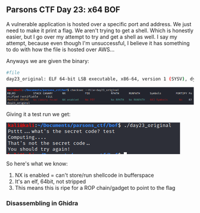 ## Parsons CTF Day 23: x64 BOF

A vulnerable application is hosted over a specific port and address. We just need to make it print a flag. We aren't trying to get a shell. Which is honestly easier, but I go over my attempt to try and get a shell as well. I say my attempt, because even though I'm unsuccessful, I believe it has something to do with how the file is hosted over AWS...

Anyways we are given the binary:

```bash
#file
day23_original: ELF 64-bit LSB executable, x86-64, version 1 (SYSV), dynamically linked, interpreter /lib64/ld-linux-x86-64.so.2, for GNU/Linux 2.6.32, BuildID[sha1]=188533bbad38a2880c4edb46db3aa281375d30ca, not stripped
```

![checksec_day23](../screenshots/checksec_day23.png)



Giving it a test run we get:

![trial_day23](../screenshots\trial_day23.png)



So here's what we know:

1. NX is enabled = can't store/run shellcode in bufferspace
2. It's an elf, 64bit, not stripped
3. This means this is ripe for a ROP chain/gadget to point to the flag



### Disassembling in Ghidra

